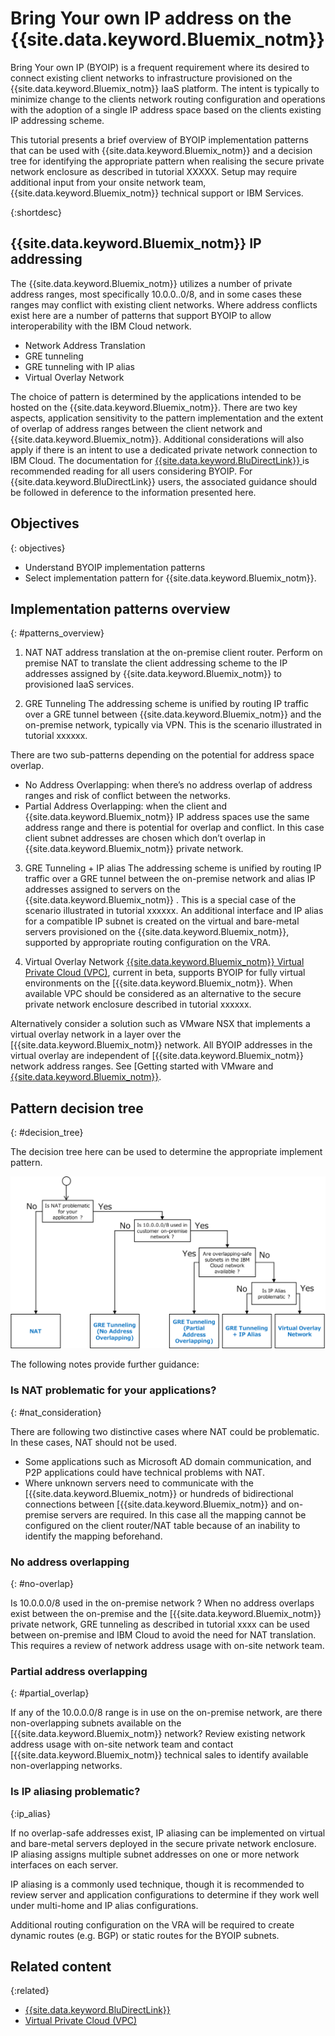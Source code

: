 # Bring Your own IP address on the {{site.data.keyword.Bluemix_notm}}


Bring Your own IP (BYOIP) is a frequent requirement where its desired to connect existing client networks to infrastructure provisioned on the {{site.data.keyword.Bluemix_notm}} IaaS platform. The intent is typically to minimize change to the clients network routing configuration and operations with the adoption of a single IP address space based on the clients existing IP addressing scheme.

This tutorial presents a brief overview of BYOIP implementation patterns that can be used with {{site.data.keyword.Bluemix_notm}} and a decision tree for identifying the appropriate pattern when realising the secure private network enclosure as described in tutorial XXXXX. Setup may require additional input from your onsite network team, {{site.data.keyword.Bluemix_notm}} technical support or IBM Services. 

{:shortdesc}

## {{site.data.keyword.Bluemix_notm}} IP addressing

The {{site.data.keyword.Bluemix_notm}} utilizes a number of private address ranges, most specifically 10.0.0..0/8, and in some cases these ranges may conflict with existing client networks. Where address conflicts exist here are a number of patterns that support BYOIP to allow interoperability with the IBM Cloud network.  

-	Network Address Translation
-	GRE tunneling
-	GRE tunneling with IP alias
-	Virtual Overlay Network

The choice of pattern is determined by the applications intended to be hosted on the {{site.data.keyword.Bluemix_notm}}. There are two key aspects, application sensitivity to the pattern implementation and the extent of overlap of address ranges between the client network and {{site.data.keyword.Bluemix_notm}}. Additional considerations will also apply if there is an intent to use a dedicated private network connection to IBM Cloud. The documentation for [{{site.data.keyword.BluDirectLink}}
]( https://console.bluemix.net/docs/infrastructure/direct-link/subnet-configuration.html#configure-ibm-cloud-direct-link) is recommended reading for all users considering BYOIP. For {{site.data.keyword.BluDirectLink}} users, the associated guidance should be followed in deference to the information presented here.   


## Objectives
{: objectives}
-	Understand BYOIP implementation patterns
-	Select implementation pattern for {{site.data.keyword.Bluemix_notm}}. 



## Implementation patterns overview
{: #patterns_overview}

1. NAT
NAT address translation at the on-premise client router. Perform on premise NAT to translate the client addressing scheme to the IP addresses assigned by {{site.data.keyword.Bluemix_notm}} to provisioned IaaS services.  

2. GRE Tunneling
The addressing scheme is unified by routing IP traffic over a GRE tunnel between {{site.data.keyword.Bluemix_notm}} and the on-premise network, typically via VPN. This is the scenario illustrated in tutorial xxxxxx. 

There are two sub-patterns depending on the potential for address space overlap.

-	No Address Overlapping: when there’s no address overlap of address ranges and risk of conflict between the networks.
-	Partial Address Overlapping: when the client and {{site.data.keyword.Bluemix_notm}} IP address spaces use the same address range and there is potential for overlap and conflict.  In this case client subnet addresses are chosen which don’t overlap in {{site.data.keyword.Bluemix_notm}} private network.

3. GRE Tunneling + IP alias 
The addressing scheme is unified by routing IP traffic over a GRE tunnel between the on-premise network and alias IP addresses assigned to servers on the {{site.data.keyword.Bluemix_notm}} . This is a special case of the scenario illustrated in tutorial xxxxxx. An additional interface and IP alias for a compatible IP subnet is created on the virtual and bare-metal servers provisioned on the {{site.data.keyword.Bluemix_notm}}, supported by appropriate routing configuration on the VRA.

4. Virtual Overlay Network
[{{site.data.keyword.Bluemix_notm}} Virtual Private Cloud (VPC)]( https://console.bluemix.net/docs/infrastructure/vpc/getting-started.html#getting-started-with-ibm-cloud-virtual-private-cloud-vpc-beta-release), current in beta, supports BYOIP for fully virtual environments on the [{{site.data.keyword.Bluemix_notm}}. When available VPC should be considered as an alternative to the secure private network enclosure described in tutorial xxxxxx.

Alternatively consider a solution such as VMware NSX that implements a virtual overlay network in a layer over the [{{site.data.keyword.Bluemix_notm}}  network. All BYOIP addresses in the virtual overlay are independent of [{{site.data.keyword.Bluemix_notm}}  network address ranges. See [Getting started with VMware and [{{site.data.keyword.Bluemix_notm}}]( https://console.bluemix.net/docs/infrastructure/vmware/vmware_index.html#getting-started-with-vmware-and-ibm-cloud).

## Pattern decision tree
{: #decision_tree}

The decision tree here can be used to determine the appropriate implement pattern. 

![](images/byoipdecision.png)


The following notes provide further guidance:

### Is NAT problematic for your applications?
{: #nat_consideration}

There are following two distinctive cases where NAT could be problematic. In these cases, NAT should not be used. 

-	Some applications such as Microsoft AD domain communication, and P2P applications could have technical problems with NAT.
-	Where unknown servers need to communicate with the [{{site.data.keyword.Bluemix_notm}} or hundreds of bidirectional connections between [{{site.data.keyword.Bluemix_notm}} and on-premise servers are required. In this case all the mapping cannot be configured on the client router/NAT table because of an inability to identify the mapping beforehand.


### No address overlapping
{: #no-overlap}

Is 10.0.0.0/8 used in the on-premise network ? When no address overlaps exist between the on-premise and the [{{site.data.keyword.Bluemix_notm}} private network, GRE tunneling as described in tutorial xxxx can be used between on-premise and IBM Cloud to avoid the need for NAT translation. This requires a review of network address usage with on-site network team. 

### Partial address overlapping
{: #partial_overlap}

If any of the 10.0.0.0/8 range is in use on the on-premise network, are there non-overlapping subnets available on the [{{site.data.keyword.Bluemix_notm}} network? Review existing network address usage with on-site network team and contact [{{site.data.keyword.Bluemix_notm}} technical sales to identify available non-overlapping networks. 

### Is IP aliasing problematic?
{:ip_alias}

If no overlap-safe addresses exist, IP aliasing can be implemented on virtual and bare-metal servers deployed in the secure private network enclosure. IP aliasing assigns multiple subnet addresses on one or more network interfaces on each server. 

IP aliasing is a commonly used technique, though it is recommended to review server and application configurations to determine if they work well under multi-home and IP alias configurations.  

Additional routing configuration on the VRA will be required to create dynamic routes (e.g. BGP) or static routes for the BYOIP subnets. 


## Related content
{:related}

- [{{site.data.keyword.BluDirectLink}}
]( https://console.bluemix.net/docs/infrastructure/direct-link/subnet-configuration.html#configure-ibm-cloud-direct-link)
- [Virtual Private Cloud (VPC)](https://console.bluemix.net/docs/infrastructure/vpc/about.html#cloud-native-workloads-generally-require-)
